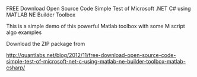 FREE Download Open Source Code Simple Test  of Microsoft .NET  C# using  MATLAB  NE Builder Toolbox 

This is a simple demo of this powerful Matlab toolbox with some M script algo  examples

Download the ZIP package from 

http://quantlabs.net/blog/2012/11/free-download-open-source-code-simple-test-of-microsoft-net-c-using-matlab-ne-builder-toolbox-matlab-csharp/


